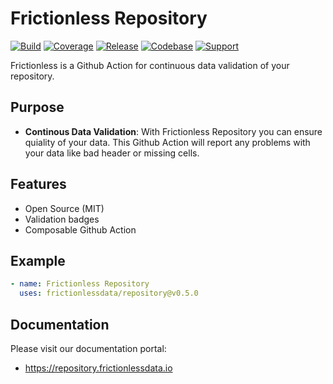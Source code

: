 # Frictionless Repository

[![Build](https://img.shields.io/github/workflow/status/frictionlessdata/repository/general/main)](https://github.com/frictionlessdata/repository/actions)
[![Coverage](https://img.shields.io/codecov/c/github/frictionlessdata/repository/main)](https://codecov.io/gh/frictionlessdata/repository)
[![Release](https://img.shields.io/github/v/release/frictionlessdata/repository)](https://github.com/frictionlessdata/repository/releases)
[![Codebase](https://img.shields.io/badge/codebase-github-brightgreen)](https://github.com/frictionlessdata/repository)
[![Support](https://img.shields.io/badge/support-discord-brightgreen)](https://discord.com/channels/695635777199145130/695635777199145133)

Frictionless is a Github Action for continuous data validation of your repository.

## Purpose

- **Continous Data Validation**: With Frictionless Repository you can ensure quiality of your data. This Github Action will report any problems with your data like bad header or missing cells.

## Features

- Open Source (MIT)
- Validation badges
- Composable Github Action

## Example

```yaml
- name: Frictionless Repository
  uses: frictionlessdata/repository@v0.5.0
```

## Documentation

Please visit our documentation portal:
- https://repository.frictionlessdata.io
